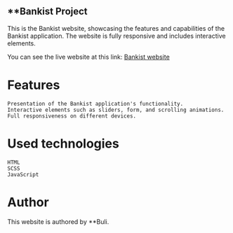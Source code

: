 ## **Bankist Project

This is the Bankist website, showcasing the features and capabilities of the Bankist application. The website is fully responsive and includes interactive elements.

You can see the live website at this link: [Bankist website](https://bankist-buli.netlify.app/)

# Features

    Presentation of the Bankist application's functionality.
    Interactive elements such as sliders, form, and scrolling animations.
    Full responsiveness on different devices.

# Used technologies

    HTML
    SCSS
    JavaScript

# Author

This website is authored by **Buli.

